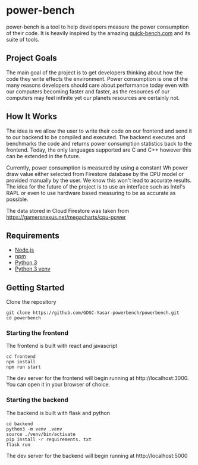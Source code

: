 # power-bench
power-bench is a tool to help developers measure the power consumption of their code. It is heavily inspired by the amazing [quick-bench.com](https://quick-bench.com/) and its suite of tools.

## Project Goals
The main goal of the project is to get developers thinking about how the code they write effects the environment. Power consumption is one of the many reasons developers should care about performance today even with our computers becoming faster and faster, as the resources of our computers may feel infinite yet our planets resources are certainly not.

## How It Works
The idea is we allow the user to write their code on our frontend and send it to our backend to be compiled and executed. The backend executes and benchmarks the code and returns power consumption statistics back to the frontend. Today, the only languages supported are C and C++ however this can be extended in the future.

Currently, power consumption is measured by using a constant Wh power draw value either selected from Firestore database by the CPU model or provided manually by the user. We know this won't lead to accurate results. The idea for the future of the project is to use an interface such as Intel's RAPL or even to use hardware based measuring to be as accurate as possible.

The data stored in Cloud Firestore was taken from https://gamersnexus.net/megacharts/cpu-power

## Requirements
* [Node.js](https://nodejs.org/)
* [npm](https://www.npmjs.com/package/npm)
* [Python 3](https://www.python.org/downloads/)
* [Python 3 venv](https://docs.python.org/3/library/venv.html)

## Getting Started
Clone the repository

```
git clone https://github.com/GDSC-Yasar-powerbench/powerbench.git
cd powerbench
```

### Starting the frontend
The frontend is built with react and javascript
```
cd frontend
npm install
npm run start
```
The dev server for the frontend will begin running at http://localhost:3000. You can open it in your browser of choice.

### Starting the backend
The backend is built with flask and python
```
cd backend
python3 -m venv .venv
source ./venv/bin/activate
pip install -r requirements. txt
flask run
```
The dev server for the backend will begin running at http://localhost:5000